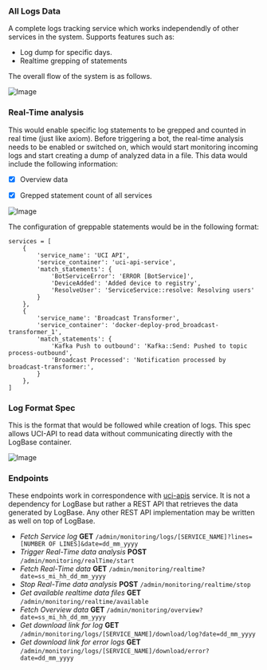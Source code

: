 ### All Logs Data

A complete logs tracking service which works independendly of other services in the system. Supports
features such as:

 - Log dump for specific days.
 - Realtime grepping of statements

The overall flow of the system is as follows.



![Image](https://github.com/samagra-comms/uci-apis/assets/57670338/e381c2b8-a86d-4e50-9932-f6ae26de4a6e)


### Real-Time analysis

This would enable specific log statements to be grepped and counted in real time (just like axiom). Before triggering a bot, the real-time analysis needs to be enabled or switched on, which would start monitoring incoming logs and start creating a dump of analyzed data in a file. This data would include the following information:

 - [x] Overview data
 - [x] Grepped statement count of all services


![Image](https://github.com/samagra-comms/uci-apis/assets/57670338/f7d87222-1210-4aae-a035-72aa14f34c73)

The configuration of greppable statements would be in the following format:

```
services = [
    {
        'service_name': 'UCI API',
        'service_container': 'uci-api-service',
        'match_statements': {
            'BotServiceError': 'ERROR [BotService]',
            'DeviceAdded': 'Added device to registry',
            'ResolveUser': 'ServiceService::resolve: Resolving users'
        }
    },
    {
        'service_name': 'Broadcast Transformer',
        'service_container': 'docker-deploy-prod_broadcast-transformer_1',
        'match_statements': {
            'Kafka Push to outbound': 'Kafka::Send: Pushed to topic process-outbound',
            'Broadcast Processed': 'Notification processed by broadcast-transformer:',
        }
    },
]

```

### Log Format Spec

This is the format that would be followed while creation of logs. This spec allows UCI-API to read data without communicating directly with the LogBase container.




![Image](https://github.com/samagra-comms/uci-apis/assets/57670338/da453393-6b60-4ab0-9f51-bb95409a777d)






### Endpoints

These endpoints work in correspondence with [uci-apis](https://github.com/samagra-comms/uci-apis) service. It is not a dependency for LogBase but rather a REST API that retrieves the data generated by LogBase. Any other REST API implementation may be written as
well on top of LogBase.

- *Fetch Service log* **GET** `/admin/monitoring/logs/[SERVICE_NAME]?lines=[NUMBER OF LINES]&date=dd_mm_yyyy`
- *Trigger Real-Time data analysis* **POST** `/admin/monitoring/realTime/start`
- *Fetch Real-Time data* **GET** `/admin/monitoring/realtime?date=ss_mi_hh_dd_mm_yyyy`
- *Stop Real-Time data analysis* **POST** `/admin/monitoring/realtime/stop`
- *Get available realtime data files* **GET** `/admin/monitoring/realtime/available`
- *Fetch Overview data* **GET** `/admin/monitoring/overview?date=ss_mi_hh_dd_mm_yyyy`
- *Get download link for log* **GET** `/admin/monitoring/logs/[SERVICE_NAME]/download/log?date=dd_mm_yyyy`
- *Get download link for error logs* **GET** `/admin/monitoring/logs/[SERVICE_NAME]/download/error?date=dd_mm_yyyy`